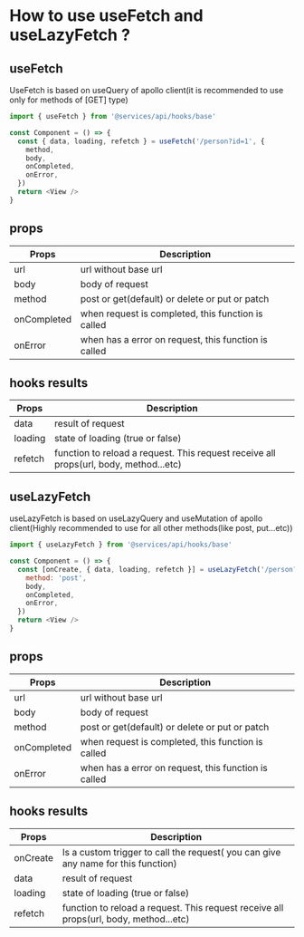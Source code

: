 # How to use useFetch and useLazyFetch ?

## useFetch

UseFetch is based on useQuery of apollo client(it is recommended to use only for methods of [GET] type)

```javascript
import { useFetch } from '@services/api/hooks/base'

const Component = () => {
  const { data, loading, refetch } = useFetch('/person?id=1', {
    method,
    body,
    onCompleted,
    onError,
  })
  return <View />
}
```

## props

| Props       | Description                                          |
| ----------- | ---------------------------------------------------- |
| url         | url without base url                                 |
| body        | body of request                                      |
| method      | post or get(default) or delete or put or patch       |
| onCompleted | when request is completed, this function is called   |
| onError     | when has a error on request, this function is called |

## hooks results

| Props   | Description                                                                           |
| ------- | ------------------------------------------------------------------------------------- |
| data    | result of request                                                                     |
| loading | state of loading (true or false)                                                      |
| refetch | function to reload a request. This request receive all props(url, body, method...etc) |

## useLazyFetch

useLazyFetch is based on useLazyQuery and useMutation of apollo client(Highly recommended to use for all other methods(like post, put...etc))

```javascript
import { useLazyFetch } from '@services/api/hooks/base'

const Component = () => {
  const [onCreate, { data, loading, refetch }] = useLazyFetch('/person?id=1', {
    method: 'post',
    body,
    onCompleted,
    onError,
  })
  return <View />
}
```

## props

| Props       | Description                                          |
| ----------- | ---------------------------------------------------- |
| url         | url without base url                                 |
| body        | body of request                                      |
| method      | post or get(default) or delete or put or patch       |
| onCompleted | when request is completed, this function is called   |
| onError     | when has a error on request, this function is called |

## hooks results

| Props    | Description                                                                           |
| -------- | ------------------------------------------------------------------------------------- |
| onCreate | Is a custom trigger to call the request( you can give any name for this function)     |
| data     | result of request                                                                     |
| loading  | state of loading (true or false)                                                      |
| refetch  | function to reload a request. This request receive all props(url, body, method...etc) |
